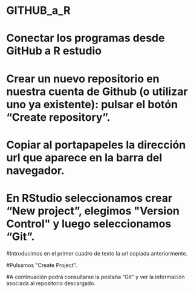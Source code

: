 # GITHUB_a_R

# Conectar los programas desde GitHub a R estudio

# Crear un nuevo repositorio en nuestra cuenta de Github (o utilizar uno ya existente): pulsar el botón “Create repository”.

# Copiar al portapapeles la dirección url que aparece en la barra del navegador.

# En RStudio seleccionamos crear “New project”, elegimos "Version Control" y luego seleccionamos “Git”.

#Introducimos en el primer cuadro de texto la url copiada anteriormente.

#Pulsamos "Create Project".

#A continuación podrá consultarse la pestaña “Git” y ver la información asociada al repositorio descargado.
